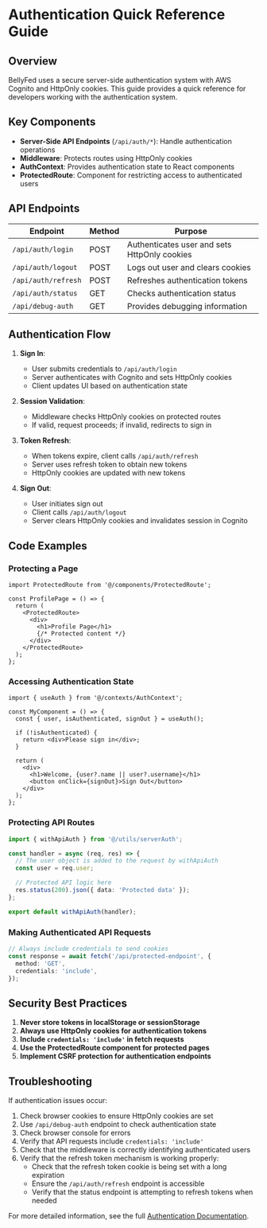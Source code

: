 # Authentication Quick Reference Guide

## Overview

BellyFed uses a secure server-side authentication system with AWS Cognito and HttpOnly cookies. This guide provides a quick reference for developers working with the authentication system.

## Key Components

- **Server-Side API Endpoints** (`/api/auth/*`): Handle authentication operations
- **Middleware**: Protects routes using HttpOnly cookies
- **AuthContext**: Provides authentication state to React components
- **ProtectedRoute**: Component for restricting access to authenticated users

## API Endpoints

| Endpoint            | Method | Purpose                                      |
| ------------------- | ------ | -------------------------------------------- |
| `/api/auth/login`   | POST   | Authenticates user and sets HttpOnly cookies |
| `/api/auth/logout`  | POST   | Logs out user and clears cookies             |
| `/api/auth/refresh` | POST   | Refreshes authentication tokens              |
| `/api/auth/status`  | GET    | Checks authentication status                 |
| `/api/debug-auth`   | GET    | Provides debugging information               |

## Authentication Flow

1. **Sign In**:

   - User submits credentials to `/api/auth/login`
   - Server authenticates with Cognito and sets HttpOnly cookies
   - Client updates UI based on authentication state

2. **Session Validation**:

   - Middleware checks HttpOnly cookies on protected routes
   - If valid, request proceeds; if invalid, redirects to sign in

3. **Token Refresh**:

   - When tokens expire, client calls `/api/auth/refresh`
   - Server uses refresh token to obtain new tokens
   - HttpOnly cookies are updated with new tokens

4. **Sign Out**:
   - User initiates sign out
   - Client calls `/api/auth/logout`
   - Server clears HttpOnly cookies and invalidates session in Cognito

## Code Examples

### Protecting a Page

```tsx
import ProtectedRoute from '@/components/ProtectedRoute';

const ProfilePage = () => {
  return (
    <ProtectedRoute>
      <div>
        <h1>Profile Page</h1>
        {/* Protected content */}
      </div>
    </ProtectedRoute>
  );
};
```

### Accessing Authentication State

```tsx
import { useAuth } from '@/contexts/AuthContext';

const MyComponent = () => {
  const { user, isAuthenticated, signOut } = useAuth();

  if (!isAuthenticated) {
    return <div>Please sign in</div>;
  }

  return (
    <div>
      <h1>Welcome, {user?.name || user?.username}</h1>
      <button onClick={signOut}>Sign Out</button>
    </div>
  );
};
```

### Protecting API Routes

```typescript
import { withApiAuth } from '@/utils/serverAuth';

const handler = async (req, res) => {
  // The user object is added to the request by withApiAuth
  const user = req.user;

  // Protected API logic here
  res.status(200).json({ data: 'Protected data' });
};

export default withApiAuth(handler);
```

### Making Authenticated API Requests

```typescript
// Always include credentials to send cookies
const response = await fetch('/api/protected-endpoint', {
  method: 'GET',
  credentials: 'include',
});
```

## Security Best Practices

1. **Never store tokens in localStorage or sessionStorage**
2. **Always use HttpOnly cookies for authentication tokens**
3. **Include `credentials: 'include'` in fetch requests**
4. **Use the ProtectedRoute component for protected pages**
5. **Implement CSRF protection for authentication endpoints**

## Troubleshooting

If authentication issues occur:

1. Check browser cookies to ensure HttpOnly cookies are set
2. Use `/api/debug-auth` endpoint to check authentication state
3. Check browser console for errors
4. Verify that API requests include `credentials: 'include'`
5. Check that the middleware is correctly identifying authenticated users
6. Verify that the refresh token mechanism is working properly:
   - Check that the refresh token cookie is being set with a long expiration
   - Ensure the `/api/auth/refresh` endpoint is accessible
   - Verify that the status endpoint is attempting to refresh tokens when needed

For more detailed information, see the full [Authentication Documentation](./authentication.md).
